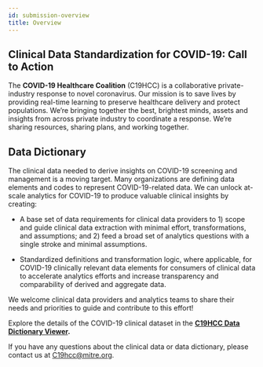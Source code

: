 ```yaml
---
id: submission-overview
title: Overview
---
```


## Clinical Data Standardization for COVID-19: Call to Action

The **COVID-19 Healthcare Coalition** (C19HCC) is a collaborative private-industry response to novel coronavirus. Our mission is to save lives by providing real-time learning to preserve healthcare delivery and protect populations. We’re bringing together the best, brightest minds, assets and insights from across private industry to coordinate a response. We’re sharing resources, sharing plans, and working together.

## Data Dictionary

The clinical data needed to derive insights on COVID-19 screening and management is a moving target. Many organizations are defining data elements and codes to represent COVID-19-related data. We can unlock at-scale analytics for COVID-19 to produce valuable clinical insights by creating:

* A base set of data requirements for clinical data providers to 1) scope and guide clinical data extraction with minimal effort, transformations, and assumptions; and 2) feed a broad set of analytics questions with a single stroke and minimal assumptions.

* Standardized definitions and transformation logic, where applicable, for COVID-19 clinically relevant data elements for consumers of clinical data to accelerate analytics efforts and increase transparency and comparability of derived and aggregate data.

We welcome clinical data providers and analytics teams to share their needs and priorities to guide and contribute to this effort!

Explore the details of the COVID-19 clinical dataset in the **[C19HCC Data Dictionary Viewer](/dictionary).**

If you have any questions about the clinical data or data dictionary, please contact us at C19hcc@mitre.org.
